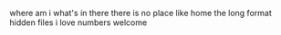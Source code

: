 where am i
what's in there
there is no place like home
the long format
hidden files
i love numbers
welcome 
